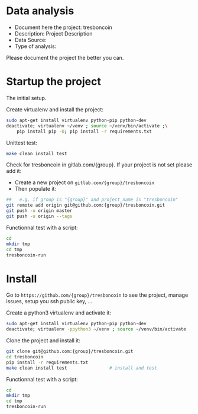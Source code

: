 # Data analysis
- Document here the project: tresboncoin
- Description: Project Description
- Data Source:
- Type of analysis:

Please document the project the better you can.

# Startup the project

The initial setup.

Create virtualenv and install the project:
```bash
sudo apt-get install virtualenv python-pip python-dev
deactivate; virtualenv ~/venv ; source ~/venv/bin/activate ;\
    pip install pip -U; pip install -r requirements.txt
```

Unittest test:
```bash
make clean install test
```

Check for tresboncoin in gitlab.com/{group}.
If your project is not set please add it:

- Create a new project on `gitlab.com/{group}/tresboncoin`
- Then populate it:

```bash
##   e.g. if group is "{group}" and project_name is "tresboncoin"
git remote add origin git@github.com:{group}/tresboncoin.git
git push -u origin master
git push -u origin --tags
```

Functionnal test with a script:

```bash
cd
mkdir tmp
cd tmp
tresboncoin-run
```

# Install

Go to `https://github.com/{group}/tresboncoin` to see the project, manage issues,
setup you ssh public key, ...

Create a python3 virtualenv and activate it:

```bash
sudo apt-get install virtualenv python-pip python-dev
deactivate; virtualenv -ppython3 ~/venv ; source ~/venv/bin/activate
```

Clone the project and install it:

```bash
git clone git@github.com:{group}/tresboncoin.git
cd tresboncoin
pip install -r requirements.txt
make clean install test                # install and test
```
Functionnal test with a script:

```bash
cd
mkdir tmp
cd tmp
tresboncoin-run
```
